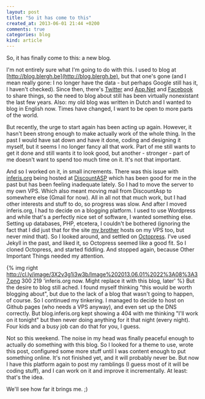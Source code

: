 ```yaml
---
layout: post
title: "So it has come to this"
created_at: 2013-06-01 21:44 +0200
comments: true
categories: blog
kind: article
---
```


So, it has finally come to this: a new blog.

<!-- more -->

I'm not entirely sure what I'm going to do with this. I used to blog at [http://blog.blergh.be](http://blog.blergh.be), but that one's gone (and I mean really gone: I no longer have the data - but perhaps Google still has it, I haven't checked). Since then, there's [Twitter](http://twitter.com/inferis) and [App.Net](http://alpha.app.net/inferis) and [Facebook](http://facebook.com/inferis) to share things, so the need to blog about still has been virtually nonexistant the last few years. Also: my old blog was written in Dutch and I wanted to blog in English now. Times have changed, I want to be open to more parts of the world.

But recently, the urge to start again has been acting up again. However, it hasn't been strong enough to make actually work of the whole thing. In the past I would have sat down and have it done, coding and designing it myself, but it seems I no longer fancy all that work. Part of me still wants to get it done and still wants it to look good, but another - stronger - part of me doesn't want to spend too much time on it. It's not that important.

And so I worked on it, in small increments. There was this issue with [inferis.org](http://inferis.org) being hosted at [DiscountASP](http://discountasp.net) which has been good for me in the past but has been feeling inadequate lately. So I had to move the server to my own VPS. Which also meant moving mail from DiscountAsp to somewhere else (Gmail for now). All in all not that much work, but I had other interests and stuff to do, so progress was slow. And after I moved inferis.org, I had to decide on a blogging platform. I used to use Wordpress and while that's a perfectly nice set of software, I wanted something else. Setting up databases, PHP, etcetera, I couldn't be bothered (ignoring the fact that I did just that for the site [my brother](http://lievenadriaenssen.com) hosts on my VPS too, but never mind that). So I looked around, and settled on [Octopress](http://octopress.org). I've used Jekyll in the past, and liked it, so Octopress seemed like a good fit. So I cloned Octopress, and started fiddling. And stopped again, because Other Important Things needed my attention.

{% img right http://cl.ly/image/3X2v3g1i3w3b/Image%202013.06.01%2022%3A08%3A37.png 300 219 'inferis.org now. Might replace it with this blog, later' %}
But the desire to blog still ached. I found myself thinking "this would be worth blogging about", but due to the lack of a blog that wasn't going to happen, of course. So I continued my tinkering. I managed to decide to host on Github pages (who needs a VPS anyway), and even set up the DNS correctly. But blog.inferis.org kept showing a 404 with me thinking "I'll work on it tonight" but then never doing anything for it that night (every night). Four kids and a busy job can do that for you, I guess.

Not so this weekend. The noise in my head was finally peaceful enough to actually do something with this blog. So I looked for a theme to use, wrote this post, configured some more stuff until I was content enough to put something online. It's not finished yet, and it will probably never be. But now I have this platform again to post my ramblings (I guess most of it will be coding stuff), and I can work on it and improve it incrementally. At least: that's the idea.

We'll see how far it brings me. ;)
